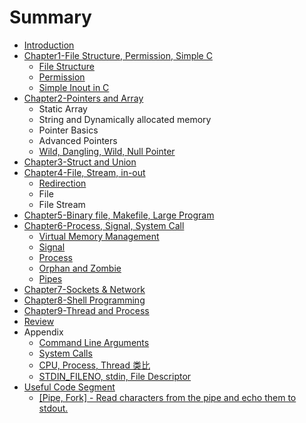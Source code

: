 # Summary

* [Introduction](README.md)
* [Chapter1-File Structure, Permission, Simple C](chapter1.md)
  * [File Structure](chapter1/file-structure.md)
  * [Permission](chapter1/permission.md)
  * [Simple Inout in C](chapter1/simple-inout-in-c.md)
* [Chapter2-Pointers and Array](chapter2-pointers-and-array.md)
  * Static Array
  * String and Dynamically allocated memory
  * Pointer Basics
  * Advanced Pointers
  * [Wild, Dangling, Wild, Null Pointer](chapter2-pointers-and-array/wild-dangling-wild-null-pointer.md)
* [Chapter3-Struct and Union](pointer-basics.md)
* [Chapter4-File, Stream, in-out](chapter4-file-stream-in-out.md)
  * [Redirection](chapter4-file-stream-in-out/redirection.md)
  * File
  * File Stream
* [Chapter5-Binary file, Makefile, Large Program](chapter5-binary-file-makefile-large-program.md)
* [Chapter6-Process, Signal, System Call](chapter6-process-signal-system-call.md)
  * [Virtual Memory Management](chapter6-process-signal-system-call/virtual-memory-management.md)
  * [Signal](chapter6-process-signal-system-call/signal.md)
  * [Process](chapter6-process-signal-system-call/process.md)
  * [Orphan and Zombie](chapter6-process-signal-system-call/orphan-and-zombie.md)
  * [Pipes](chapter6-process-signal-system-call/pipes.md)
* [Chapter7-Sockets & Network](chapter7-sockets-and-network.md)
* [Chapter8-Shell Programming](chapter8-shell-programming.md)
* [Chapter9-Thread and Process](chapter9-thread-and-process.md)
* [Review](review.md)
* Appendix
  * [Command Line Arguments](command-line-arguments.md)
  * [System Calls](system-calls.md)
  * [CPU, Process, Thread 类比](cpu-process-thread-lei-bi.md)
  * [STDIN\_FILENO, stdin, File Descriptor](stdinfileno-stdin-qu-bie.md)
* [Useful Code Segment](useful-code-segment.md)
  * [\[Pipe, Fork\] - Read characters from the pipe and echo them to stdout.](pipe-fork-read-characters-from-the-pipe-and-echo-them-to-stdout.md)


